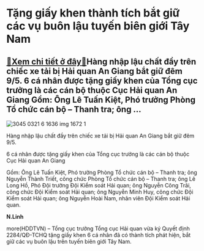 Tặng giấy khen thành tích bắt giữ các vụ buôn lậu tuyến biên giới Tây Nam
=========================================================================

[:gift:Xem chi tiết ở đây:gift:](https://hddtvn.com/tang-giay-khen-thanh-tich-bat-giu-cac-vu-buon-lau-tuyen-bien-gioi-tay-nam/)Hàng nhập lậu chất đầy trên chiếc xe tải bị Hải quan An Giang bắt giữ đêm 9/5. 6 cá nhân được tặng giấy khen của Tổng cục trưởng là các cán bộ thuộc Cục Hải quan An Giang Gồm: Ông Lê Tuấn Kiệt, Phó trưởng Phòng Tổ chức cán bộ – Thanh tra; ông …
----------------------------------------------------------------------------------------------------------------------------------------------------------------------------------------------------------------------------------------------------





![3045 0321 6 1636 img 1672 1](https://haiquanonline.com.vn/stores/news_dataimages/linhntn/092020/09/10/3045_0321_6-1636_IMG-1672_1.jpg?rt=20200909151811 "Hàng nhập lậu chất đầy trên chiếc xe tải bị Hải quan An Giang bắt giữ đêm 9/5.")


Hàng nhập lậu chất đầy trên chiếc xe tải bị Hải quan An Giang bắt giữ đêm 9/5.



6 cá nhân được tặng giấy khen của Tổng cục trưởng là các cán bộ thuộc Cục Hải quan An Giang


Gồm: Ông Lê Tuấn Kiệt, Phó trưởng Phòng Tổ chức cán bộ – Thanh tra; ông Nguyễn Thành Triết, công chức Phòng Tổ chức cán bộ – Thanh tra; ông Lê Long Hồ, Phó Đội trưởng Đội Kiểm soát Hải quan; ông Nguyễn Công Trãi, công chức Đội Kiểm soát Hải quan; ông Nguyễn Minh Huy, công chức Đội Kiểm soát Hải quan; ông Nguyễn Hoài Nam, nhân viên Đội Kiểm soát Hải quan.




**N.Linh**



more(HDDTVN) – Tổng cục trưởng Tổng cục Hải quan vừa ký Quyết định 2284/QĐ-TCHQ tặng giấy khen 6 cá nhân đã có thành tích phát hiện, bắt giữ các vụ buôn lậu trên tuyến biên giới Tây Nam.

